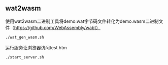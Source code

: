## wat2wasm
使用wat2wasm二进制工具将demo.wat字节码文件转化为demo.wasm二进制文件（https://github.com/WebAssembly/wabt）
```bash
./wat_gen_wasm.sh
```
运行服务让浏览器访问test.htm
```bash
./start_server.sh
```